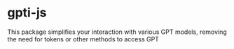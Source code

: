 # gpti-js
This package simplifies your interaction with various GPT models, removing the need for tokens or other methods to access GPT
